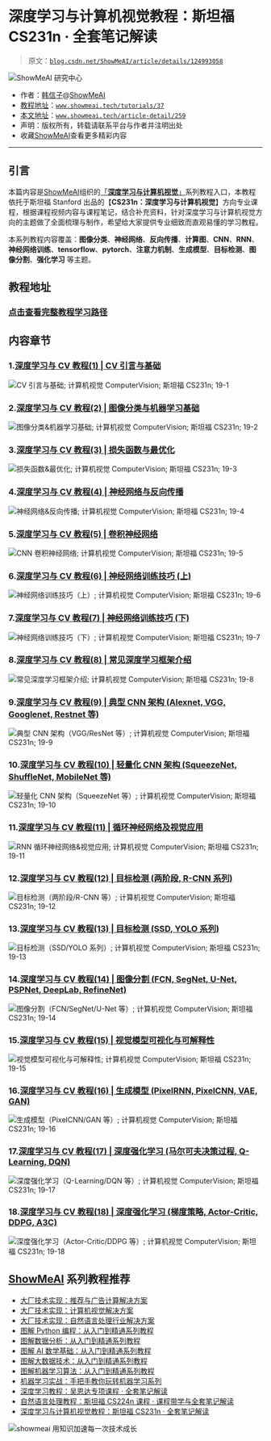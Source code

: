 # 深度学习与计算机视觉教程：斯坦福 CS231n · 全套笔记解读

> 原文：[`blog.csdn.net/ShowMeAI/article/details/124993058`](https://blog.csdn.net/ShowMeAI/article/details/124993058)

![ShowMeAI 研究中心](img/1441898299284af7696f52b8f3f4f234.png)

*   作者：[韩信子](https://github.com/HanXinzi-AI)@[ShowMeAI](http://www.showmeai.tech/)
*   [教程地址](http://www.showmeai.tech/tutorials/37)：[`www.showmeai.tech/tutorials/37`](http://www.showmeai.tech/tutorials/37)
*   [本文地址](http://www.showmeai.tech/article-detail/259)：[`www.showmeai.tech/article-detail/259`](http://www.showmeai.tech/article-detail/259)
*   声明：版权所有，转载请联系平台与作者并注明出处
*   收藏[ShowMeAI](http://www.showmeai.tech/)查看更多精彩内容

* * *

## 引言

本篇内容是[ShowMeAI](http://www.showmeai.tech/)组织的[「**深度学习与计算机视觉**」](http://www.showmeai.tech/tutorials/37)系列教程入口，本教程依托于斯坦福 Stanford 出品的【**CS231n：深度学习与计算机视觉**】方向专业课程，根据课程视频内容与课程笔记，结合补充资料，针对深度学习与计算机视觉方向的主题做了全面梳理与制作，希望给大家提供专业细致而直观易懂的学习教程。

本系列教程内容覆盖：**图像分类**、**神经网络**、**反向传播**、**计算图**、**CNN**、**RNN**、**神经网络训练**、**tensorflow**、**pytorch**、**注意力机制**、**生成模型**、**目标检测**、**图像分割**、**强化学习** 等主题。

## 教程地址

### [点击查看完整教程学习路径](http://www.showmeai.tech/tutorials/37)

## 内容章节

### 1.[深度学习与 CV 教程(1) | CV 引言与基础](http://www.showmeai.tech/article-detail/260)

![CV 引言与基础; 计算机视觉 ComputerVision; 斯坦福 CS231n; 19-1](img/c059d0f4abf262aecfacc34dc2fc6216.png)

### 2.[深度学习与 CV 教程(2) | 图像分类与机器学习基础](http://www.showmeai.tech/article-detail/261)

![图像分类&机器学习基础; 计算机视觉 ComputerVision; 斯坦福 CS231n; 19-2](img/7fbe29f6519c95b63740e8f75b7e9201.png)

### 3.[深度学习与 CV 教程(3) | 损失函数与最优化](http://www.showmeai.tech/article-detail/262)

![损失函数&最优化; 计算机视觉 ComputerVision; 斯坦福 CS231n; 19-3](img/2a96cd487ef592f86c13615e48cbdf9f.png)

### 4.[深度学习与 CV 教程(4) | 神经网络与反向传播](http://www.showmeai.tech/article-detail/263)

![神经网络&反向传播; 计算机视觉 ComputerVision; 斯坦福 CS231n; 19-4](img/fc57db3df831561ede719d03f13d0f58.png)

### 5.[深度学习与 CV 教程(5) | 卷积神经网络](http://www.showmeai.tech/article-detail/264)

![CNN 卷积神经网络; 计算机视觉 ComputerVision; 斯坦福 CS231n; 19-5](img/dd9472cd5c2da9eb470f784282827d4d.png)

### 6.[深度学习与 CV 教程(6) | 神经网络训练技巧 (上)](http://www.showmeai.tech/article-detail/265)

![神经网络训练技巧（上）; 计算机视觉 ComputerVision; 斯坦福 CS231n; 19-6](img/51d3f837fe289147c60f0f5e42c3a542.png)

### 7.[深度学习与 CV 教程(7) | 神经网络训练技巧 (下)](http://www.showmeai.tech/article-detail/266)

![神经网络训练技巧（下）; 计算机视觉 ComputerVision; 斯坦福 CS231n; 19-7](img/9b2dd4cab1dc8000d3a88de5e88e51e1.png)

### 8.[深度学习与 CV 教程(8) | 常见深度学习框架介绍](http://www.showmeai.tech/article-detail/267)

![常见深度学习框架介绍; 计算机视觉 ComputerVision; 斯坦福 CS231n; 19-8](img/d3298a763fe4803cea0bacb1d2fb9cf7.png)

### 9.[深度学习与 CV 教程(9) | 典型 CNN 架构 (Alexnet, VGG, Googlenet, Restnet 等)](http://www.showmeai.tech/article-detail/268)

![典型 CNN 架构（VGG/ResNet 等）; 计算机视觉 ComputerVision; 斯坦福 CS231n; 19-9](img/bf14f4fed47e61455fcb12c2cac26bd2.png)

### 10.[深度学习与 CV 教程(10) | 轻量化 CNN 架构 (SqueezeNet, ShuffleNet, MobileNet 等)](http://www.showmeai.tech/article-detail/269)

![轻量化 CNN 架构（SqueezeNet 等）; 计算机视觉 ComputerVision; 斯坦福 CS231n; 19-10](img/497e9cb6243308510210ff30c33ee69e.png)

### 11.[深度学习与 CV 教程(11) | 循环神经网络及视觉应用](http://www.showmeai.tech/article-detail/270)

![RNN 循环神经网络&视觉应用; 计算机视觉 ComputerVision; 斯坦福 CS231n; 19-11](img/5996f5eab6654786e2334bd8d7262d66.png)

### 12.[深度学习与 CV 教程(12) | 目标检测 (两阶段, R-CNN 系列)](http://www.showmeai.tech/article-detail/271)

![目标检测（两阶段/R-CNN 等）; 计算机视觉 ComputerVision; 斯坦福 CS231n; 19-12](img/94e7a0d31253ee5139b023a982e1c165.png)

### 13.[深度学习与 CV 教程(13) | 目标检测 (SSD, YOLO 系列)](http://www.showmeai.tech/article-detail/272)

![目标检测（SSD/YOLO 系列）; 计算机视觉 ComputerVision; 斯坦福 CS231n; 19-13](img/0f950a4340570640482d1622bbe3a06c.png)

### 14.[深度学习与 CV 教程(14) | 图像分割 (FCN, SegNet, U-Net, PSPNet, DeepLab, RefineNet)](http://www.showmeai.tech/article-detail/273)

![图像分割（FCN/SegNet/U-Net 等）; 计算机视觉 ComputerVision; 斯坦福 CS231n; 19-14](img/ee2d81365b870982c56e8cf8887ece3c.png)

### 15.[深度学习与 CV 教程(15) | 视觉模型可视化与可解释性](http://www.showmeai.tech/article-detail/274)

![视觉模型可视化与可解释性; 计算机视觉 ComputerVision; 斯坦福 CS231n; 19-15](img/6893bec959cdc1e1e0f6b631564f10d9.png)

### 16.[深度学习与 CV 教程(16) | 生成模型 (PixelRNN, PixelCNN, VAE, GAN)](http://www.showmeai.tech/article-detail/275)

![生成模型（PixelCNN/GAN 等）; 计算机视觉 ComputerVision; 斯坦福 CS231n; 19-16](img/184570ee4ae1acca6f10da4094582cb2.png)

### 17.[深度学习与 CV 教程(17) | 深度强化学习 (马尔可夫决策过程, Q-Learning, DQN)](http://www.showmeai.tech/article-detail/276)

![深度强化学习（Q-Learning/DQN 等）; 计算机视觉 ComputerVision; 斯坦福 CS231n; 19-17](img/b2c6404face3f5fafcb37b3a43a8173b.png)

### 18.[深度学习与 CV 教程(18) | 深度强化学习 (梯度策略, Actor-Critic, DDPG, A3C)](http://www.showmeai.tech/article-detail/277)

![深度强化学习（Actor-Critic/DDPG 等）; 计算机视觉 ComputerVision; 斯坦福 CS231n; 19-18](img/df4c1f5080171244e6369daac1456fcd.png)

## [ShowMeAI](http://www.showmeai.tech) 系列教程推荐

*   [大厂技术实现：推荐与广告计算解决方案](http://www.showmeai.tech/tutorials/50)
*   [大厂技术实现：计算机视觉解决方案](http://www.showmeai.tech/tutorials/51)
*   [大厂技术实现：自然语言处理行业解决方案](http://www.showmeai.tech/tutorials/52)
*   [图解 Python 编程：从入门到精通系列教程](http://www.showmeai.tech/tutorials/56)
*   [图解数据分析：从入门到精通系列教程](http://www.showmeai.tech/tutorials/33)
*   [图解 AI 数学基础：从入门到精通系列教程](http://www.showmeai.tech/tutorials/83)
*   [图解大数据技术：从入门到精通系列教程](http://www.showmeai.tech/tutorials/84)
*   [图解机器学习算法：从入门到精通系列教程](http://www.showmeai.tech/tutorials/34)
*   [机器学习实战：手把手教你玩转机器学习系列](http://www.showmeai.tech/tutorials/41)
*   [深度学习教程：吴恩达专项课程 · 全套笔记解读](http://www.showmeai.tech/tutorials/35)
*   [自然语言处理教程：斯坦福 CS224n 课程 · 课程带学与全套笔记解读](http://www.showmeai.tech/tutorials/36)
*   [深度学习与计算机视觉教程：斯坦福 CS231n · 全套笔记解读](http://www.showmeai.tech/tutorials/37)

![showmeai 用知识加速每一次技术成长](img/d762026cbf142061ada32b69ff2c765e.png)